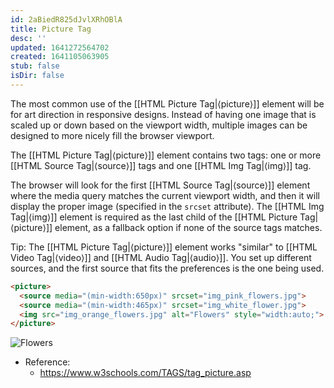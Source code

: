 ```yaml
---
id: 2aBiedR825dJvlXRhOBlA
title: Picture Tag
desc: ''
updated: 1641272564702
created: 1641105063905
stub: false
isDir: false
---
```


The most common use of the [[HTML Picture Tag|⟨picture⟩]] element will be for art direction in responsive designs. Instead of having one image that is scaled up or down based on the viewport width, multiple images can be designed to more nicely fill the browser viewport.

The [[HTML Picture Tag|⟨picture⟩]] element contains two tags: one or more [[HTML Source Tag|⟨source⟩]] tags and one [[HTML Img Tag|⟨img⟩]] tag.

The browser will look for the first [[HTML Source Tag|⟨source⟩]] element where the media query matches the current viewport width, and then it will display the proper image (specified in the `srcset` attribute). The [[HTML Img Tag|⟨img⟩]] element is required as the last child of the [[HTML Picture Tag|⟨picture⟩]] element, as a fallback option if none of the source tags matches.

Tip: The [[HTML Picture Tag|⟨picture⟩]] element works "similar" to [[HTML Video Tag|⟨video⟩]] and [[HTML Audio Tag|⟨audio⟩]]. You set up different sources, and the first source that fits the preferences is the one being used.

```html
<picture>
  <source media="(min-width:650px)" srcset="img_pink_flowers.jpg">
  <source media="(min-width:465px)" srcset="img_white_flower.jpg">
  <img src="img_orange_flowers.jpg" alt="Flowers" style="width:auto;">
</picture>
```

<picture>
  <source media="(min-width:650px)" srcset="img_pink_flowers.jpg">
  <source media="(min-width:465px)" srcset="img_white_flower.jpg">
  <img src="img_orange_flowers.jpg" alt="Flowers" style="width:auto;">
</picture>

- Reference:
  - <https://www.w3schools.com/TAGS/tag_picture.asp>
  
